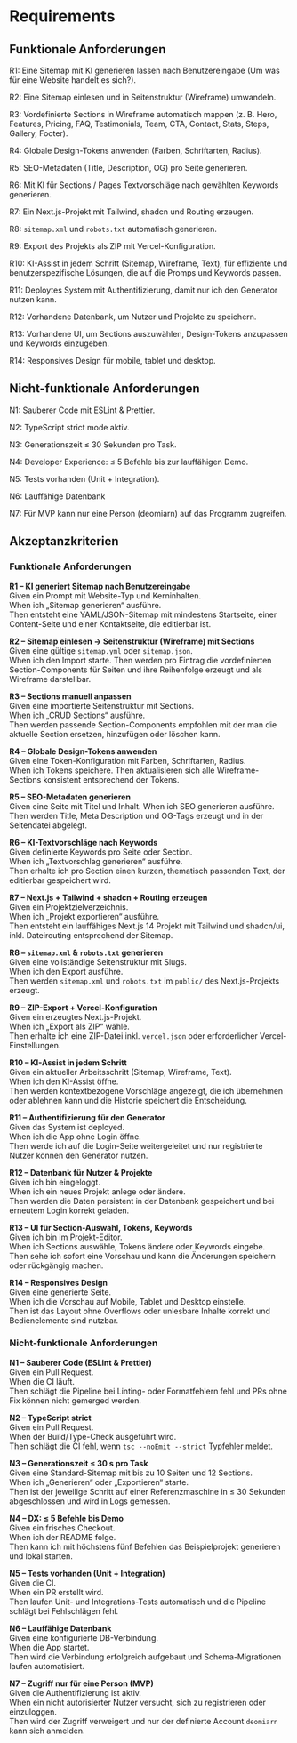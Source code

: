 [//]: # (03 – Requirements)
[//]: # (Zweck: Definiert, was das System können muss – fachlich und qualitativ.)
[//]: # (Inhalt: Funktionale Anforderungen, nicht-funktionale Anforderungen, Akzeptanzkriterien.)
[//]: # (Done: Jedes Requirement ist testbar oder durch ein Akzeptanzkriterium messbar.)
# Requirements

## Funktionale Anforderungen
R1: Eine Sitemap mit KI generieren lassen nach Benutzereingabe (Um was für eine Website handelt es sich?).

R2: Eine Sitemap einlesen und in Seitenstruktur (Wireframe) umwandeln.

R3: Vordefinierte Sections in Wireframe automatisch mappen (z. B. Hero, Features, Pricing, FAQ, Testimonials, Team, CTA, Contact, Stats, Steps, Gallery, Footer).

R4: Globale Design-Tokens anwenden (Farben, Schriftarten, Radius).

R5: SEO-Metadaten (Title, Description, OG) pro Seite generieren.

R6: Mit KI für Sections / Pages Textvorschläge nach gewählten Keywords generieren.

R7: Ein Next.js-Projekt mit Tailwind, shadcn und Routing erzeugen.

R8: `sitemap.xml` und `robots.txt` automatisch generieren.

R9: Export des Projekts als ZIP mit Vercel-Konfiguration. 

R10: KI-Assist in jedem Schritt (Sitemap, Wireframe, Text), für effiziente und benutzerspezifische Lösungen, die auf die Promps und Keywords passen.   

R11: Deploytes System mit Authentifizierung, damit nur ich den Generator nutzen kann.

R12: Vorhandene Datenbank, um Nutzer und Projekte zu speichern.

R13: Vorhandene UI, um Sections auszuwählen, Design-Tokens anzupassen und Keywords einzugeben.

R14: Responsives Design für mobile, tablet und desktop.

## Nicht-funktionale Anforderungen
N1: Sauberer Code mit ESLint & Prettier.

N2: TypeScript strict mode aktiv.  

N3: Generationszeit ≤ 30 Sekunden pro Task.

N4: Developer Experience: ≤ 5 Befehle bis zur lauffähigen Demo.  

N5: Tests vorhanden (Unit + Integration).

N6: Lauffähige Datenbank

N7: Für MVP kann nur eine Person (deomiarn) auf das Programm zugreifen.

## Akzeptanzkriterien

### Funktionale Anforderungen

**R1 – KI generiert Sitemap nach Benutzereingabe**  
Given ein Prompt mit Website-Typ und Kerninhalten.  
When ich „Sitemap generieren“ ausführe.  
Then entsteht eine YAML/JSON-Sitemap mit mindestens Startseite, einer Content-Seite und einer Kontaktseite, die editierbar ist.

**R2 – Sitemap einlesen → Seitenstruktur (Wireframe) mit Sections**  
Given eine gültige `sitemap.yml` oder `sitemap.json`.  
When ich den Import starte.
Then werden pro Eintrag die vordefinierten Section-Components für Seiten und ihre Reihenfolge erzeugt und als Wireframe darstellbar.

**R3 – Sections manuell anpassen**  
Given eine importierte Seitenstruktur mit Sections.  
When ich „CRUD Sections“ ausführe.  
Then werden passende Section-Components empfohlen mit der man die aktuelle Section ersetzen, hinzufügen oder löschen kann.

**R4 – Globale Design-Tokens anwenden**  
Given eine Token-Konfiguration mit Farben, Schriftarten, Radius.  
When ich Tokens speichere.
Then aktualisieren sich alle Wireframe-Sections konsistent entsprechend der Tokens.

**R5 – SEO-Metadaten generieren**  
Given eine Seite mit Titel und Inhalt.
When ich SEO generieren ausführe.  
Then werden Title, Meta Description und OG-Tags erzeugt und in der Seitendatei abgelegt.

**R6 – KI-Textvorschläge nach Keywords**  
Given definierte Keywords pro Seite oder Section.  
When ich „Textvorschlag generieren“ ausführe.  
Then erhalte ich pro Section einen kurzen, thematisch passenden Text, der editierbar gespeichert wird.

**R7 – Next.js + Tailwind + shadcn + Routing erzeugen**  
Given ein Projektzielverzeichnis.  
When ich „Projekt exportieren“ ausführe.  
Then entsteht ein lauffähiges Next.js 14 Projekt mit Tailwind und shadcn/ui, inkl. Dateirouting entsprechend der Sitemap.

**R8 – `sitemap.xml` & `robots.txt` generieren**  
Given eine vollständige Seitenstruktur mit Slugs.  
When ich den Export ausführe.  
Then werden `sitemap.xml` und `robots.txt` im `public/` des Next.js-Projekts erzeugt.

**R9 – ZIP-Export + Vercel-Konfiguration**  
Given ein erzeugtes Next.js-Projekt.  
When ich „Export als ZIP“ wähle.  
Then erhalte ich eine ZIP-Datei inkl. `vercel.json` oder erforderlicher Vercel-Einstellungen.

**R10 – KI-Assist in jedem Schritt**  
Given ein aktueller Arbeitsschritt (Sitemap, Wireframe, Text).  
When ich den KI-Assist öffne.  
Then werden kontextbezogene Vorschläge angezeigt, die ich übernehmen oder ablehnen kann und die Historie speichert die Entscheidung.

**R11 – Authentifizierung für den Generator**  
Given das System ist deployed.  
When ich die App ohne Login öffne.  
Then werde ich auf die Login-Seite weitergeleitet und nur registrierte Nutzer können den Generator nutzen.

**R12 – Datenbank für Nutzer & Projekte**  
Given ich bin eingeloggt.  
When ich ein neues Projekt anlege oder ändere.  
Then werden die Daten persistent in der Datenbank gespeichert und bei erneutem Login korrekt geladen.

**R13 – UI für Section-Auswahl, Tokens, Keywords**  
Given ich bin im Projekt-Editor.  
When ich Sections auswähle, Tokens ändere oder Keywords eingebe.  
Then sehe ich sofort eine Vorschau und kann die Änderungen speichern oder rückgängig machen.

**R14 – Responsives Design**  
Given eine generierte Seite.  
When ich die Vorschau auf Mobile, Tablet und Desktop einstelle.  
Then ist das Layout ohne Overflows oder unlesbare Inhalte korrekt und Bedienelemente sind nutzbar.

### Nicht-funktionale Anforderungen

**N1 – Sauberer Code (ESLint & Prettier)**  
Given ein Pull Request.  
When die CI läuft.  
Then schlägt die Pipeline bei Linting- oder Formatfehlern fehl und PRs ohne Fix können nicht gemerged werden.

**N2 – TypeScript strict**  
Given ein Pull Request.  
When der Build/Type-Check ausgeführt wird.  
Then schlägt die CI fehl, wenn `tsc --noEmit --strict` Typfehler meldet.

**N3 – Generationszeit ≤ 30 s pro Task**  
Given eine Standard-Sitemap mit bis zu 10 Seiten und 12 Sections.  
When ich „Generieren“ oder „Exportieren“ starte.  
Then ist der jeweilige Schritt auf einer Referenzmaschine in ≤ 30 Sekunden abgeschlossen und wird in Logs gemessen.

**N4 – DX: ≤ 5 Befehle bis Demo**  
Given ein frisches Checkout.  
When ich der README folge.  
Then kann ich mit höchstens fünf Befehlen das Beispielprojekt generieren und lokal starten.

**N5 – Tests vorhanden (Unit + Integration)**  
Given die CI.  
When ein PR erstellt wird.  
Then laufen Unit- und Integrations-Tests automatisch und die Pipeline schlägt bei Fehlschlägen fehl.

**N6 – Lauffähige Datenbank**  
Given eine konfigurierte DB-Verbindung.  
When die App startet.  
Then wird die Verbindung erfolgreich aufgebaut und Schema-Migrationen laufen automatisiert.

**N7 – Zugriff nur für eine Person (MVP)**  
Given die Authentifizierung ist aktiv.  
When ein nicht autorisierter Nutzer versucht, sich zu registrieren oder einzuloggen.  
Then wird der Zugriff verweigert und nur der definierte Account `deomiarn` kann sich anmelden.
